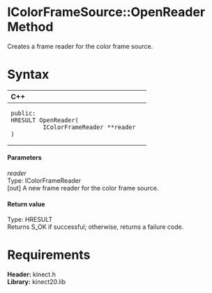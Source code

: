 IColorFrameSource::OpenReader Method  
====================================  

Creates a frame reader for the color frame source. <span id="syntaxSection"></span>

Syntax  
======  

<table>
<colgroup>
<col width="100%" />
</colgroup>
<thead>
<tr class="header">
<th align="left">C++</th>
</tr>
</thead>
<tbody>
<tr class="odd">
<td align="left"><pre><code>public:  
HRESULT OpenReader(  
         IColorFrameReader **reader  
)</code></pre></td>
</tr>
</tbody>
</table>

<span id="ID4EG"></span>
#### Parameters  

*reader*    
Type: IColorFrameReader  
[out] A new frame reader for the color frame source.  

<span id="ID4EP"></span>
#### Return value  

Type: HRESULT  
Returns S\_OK if successful; otherwise, returns a failure code.  

<span id="requirements"></span>

Requirements  
============  

**Header:** kinect.h  
**Library:** kinect20.lib  



<!--Please do not edit the data in the comment block below.-->
<!--
TOCTitle : OpenReader Method
RLTitle : IColorFrameSource::OpenReader Method
KeywordK : OpenReader method
KeywordK : IColorFrameSource::OpenReader method
KeywordF : IColorFrameSource::OpenReader
KeywordF : OpenReader
KeywordF : Microsoft.Kinect.kinect.IColorFrameSource.OpenReader(IColorFrameReader@)
KeywordA : M:Microsoft.Kinect.kinect.IColorFrameSource.OpenReader(IColorFrameReader@)
AssetID : M:Microsoft.Kinect.kinect.IColorFrameSource.OpenReader(IColorFrameReader@)
Locale : en-us
CommunityContent : 1
APIType : Managed
APILocation : 
APIName : Microsoft.Kinect.kinect.IColorFrameSource::OpenReader
TargetOS : Windows
TopicType : kbSyntax
DevLang : C++
DocSet : K4Wv2
ProjType : K4Wv2Proj
Technology : Kinect for Windows
Product : Kinect for Windows SDK v2
productversion : 20
-->
